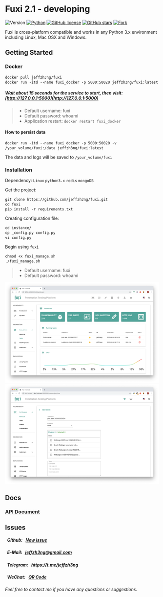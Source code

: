 # Fuxi 2.1 - developing

![Version](https://img.shields.io/badge/Version-Alpha--v2.1-red)
[![Python](https://img.shields.io/badge/Python-3.6%20%7C%203.7-blue)](https://www.python.org/)
[![GitHub license](https://img.shields.io/badge/License-MIT-green)](https://github.com/jeffzh3ng/fuxi/blob/master/LICENSE)
[![GitHub stars](https://img.shields.io/github/stars/jeffzh3ng/fuxi?style=social)](https://github.com/jeffzh3ng/fuxi/stargazers)
[![Fork](https://img.shields.io/github/forks/jeffzh3ng/fuxi?style=social)](https://github.com/jeffzh3ng/fuxi/fork)

Fuxi is cross-platform compatible and works in any Python 3.x environment including Linux, Mac OSX and Windows.

## Getting Started

### Docker

```shell
docker pull jeffzh3ng/fuxi
docker run -itd --name fuxi_docker -p 5000:50020 jeffzh3ng/fuxi:latest
```

##### Wait about 15 seconds for the service to start, then visit: [http://127.0.0.1:5000](http://127.0.0.1:5000)

> - Default username: fuxi 
> - Default password: whoami
> - Application restart: `docker restart fuxi_docker`

#### How to persist data

```shell
docker run -itd --name fuxi_docker -p 5000:50020 -v /your_volume/fuxi:/data jeffzh3ng/fuxi:latest
```

The data and logs will be saved to `/your_volume/fuxi`

### Installation

Dependency: `Linux` `python3.x` `redis` `mongoDB`

Get the project:

```shell
git clone https://github.com/jeffzh3ng/fuxi.git
cd fuxi
pip install -r requirements.txt
```

Creating configuration file:

```shell
cd instance/
cp _config.py config.py
vi config.py
```

Begin using `fuxi`

```shell
chmod +x fuxi_manage.sh
./fuxi_manage.sh
```

> - Default username: fuxi 
> - Default password: whoami

![demo_1](docs/img/2020_04_05_02_demo.png)
![demo_1](docs/img/2020_03_20_02_demo.png)

## Docs

### [API Document](docs/fuxi_api_doc_chinese.md)


## Issues

##### &nbsp;&nbsp;Github:&nbsp;&nbsp;&nbsp;[New issue](https://github.com/jeffzh3ng/fuxi/issues/new)
##### &nbsp;&nbsp;E-Mail:&nbsp;&nbsp;&nbsp;<jeffzh3ng@gmail.com>
##### &nbsp;&nbsp;Telegram:&nbsp;&nbsp;&nbsp;<https://t.me/jeffzh3ng>
##### &nbsp;&nbsp;WeChat:&nbsp;&nbsp;&nbsp;[QR Code](https://raw.githubusercontent.com/jeffzh3ng/fuxi/v2.1/docs/img/wechat.jpeg)
*Feel free to contact me if you have any questions or suggestions.*

